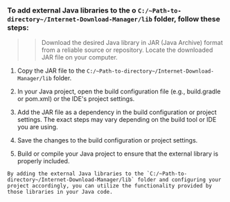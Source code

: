 ### To add external Java libraries to the o `C:/~Path-to-directory~/Internet-Download-Manager/lib` folder, follow these steps:

>> Download the desired Java library in JAR (Java Archive) format from a reliable source or repository.
Locate the downloaded JAR file on your computer.

1. Copy the JAR file to the `C:/~Path-to-directory~/Internet-Download-Manager/lib` folder.

2. In your Java project, open the build configuration file (e.g., build.gradle or pom.xml) or the IDE's project settings.

3. Add the JAR file as a dependency in the build configuration or project settings. The exact steps may vary depending on the build tool or IDE you are using.

3. Save the changes to the build configuration or project settings.

4. Build or compile your Java project to ensure that the external library is properly included.

```
By adding the external Java libraries to the `C:/~Path-to-directory~/Internet-Download-Manager/lib` folder and configuring your project accordingly, you can utilize the functionality provided by those libraries in your Java code.
```